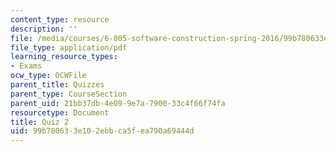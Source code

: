 ```yaml
---
content_type: resource
description: ''
file: /media/courses/6-005-software-construction-spring-2016/99b780633e102ebbca5fea790a69444d_MIT6_005S16_Quiz2.pdf
file_type: application/pdf
learning_resource_types:
- Exams
ocw_type: OCWFile
parent_title: Quizzes
parent_type: CourseSection
parent_uid: 21bb37db-4e09-9e7a-7900-33c4f66f74fa
resourcetype: Document
title: Quiz 2
uid: 99b78063-3e10-2ebb-ca5f-ea790a69444d
---
```

